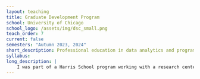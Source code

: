 ```yaml
---
layout: teaching
title: Graduate Development Program
school: University of Chicago
school_logo: /assets/img/dsc_small.png
teach_order: 7
current: false
semesters: "Autumn 2023, 2024"
short_description: Professional education in data analytics and programming in Riyadh, Saudi Arabia.
syllabus: 
long_description: |
    I was part of a Harris School program working with a research center within the government of Saudi Arabia.  The program trains top Saudi graduate students in rigorous policy understanding and analysis in preparation for entering public sector work.  I have spent a total of 7 weeks in Riyadh, teaching research methods in Python and R, and basic usage of Excel, PowerBI, and MATLAB.
---
```

